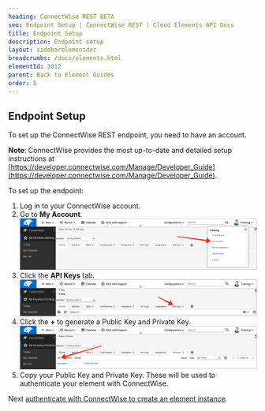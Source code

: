 ```yaml
---
heading: ConnectWise REST BETA
seo: Endpoint Setup | ConnectWise REST | Cloud Elements API Docs
title: Endpoint Setup
description: Endpoint setup
layout: sidebarelementdoc
breadcrumbs: /docs/elements.html
elementId: 3012
parent: Back to Element Guides
order: 5
---
```


## Endpoint Setup

To set up the ConnectWise REST endpoint, you need to have an account.

__Note__: ConnectWise provides the most up-to-date and detailed setup instructions at [https://developer.connectwise.com/Manage/Developer_Guide](https://developer.connectwise.com/Manage/Developer_Guide).


To set up the endpoint:

1. Log in to your ConnectWise account.
2. Go to __My Account__.
![My Account](img/my-account.png)
3. Click the __API Keys__ tab.
![API Keys](img/API-keys-tab.png)
4. Click the __+__ to generate a Public Key and Private Key.
![Add Keys](img/add-key.png)
10. Copy your Public Key and Private Key. These will be used to authenticate your element with ConnectWise.

Next [authenticate with ConnectWise to create an element instance](connectwise-rest-create-instance.html).
